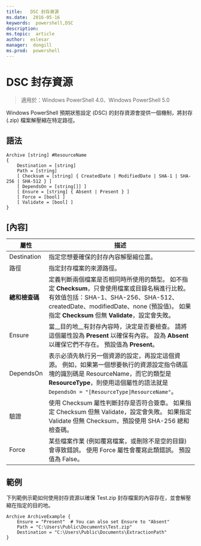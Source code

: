```yaml
---
title:   DSC 封存資源
ms.date:  2016-05-16
keywords:  powershell,DSC
description:  
ms.topic:  article
author:  eslesar
manager:  dongill
ms.prod:  powershell
---
```


# DSC 封存資源

> 適用於：Windows PowerShell 4.0、Windows PowerShell 5.0

Windows PowerShell 預期狀態設定 (DSC) 的封存資源會提供一個機制，將封存 (.zip) 檔案解壓縮在特定路徑。

## 語法 
```MOF
Archive [string] #ResourceName
{
    Destination = [string]
    Path = [string]
    [ Checksum = [string] { CreatedDate | ModifiedDate | SHA-1 | SHA-256 | SHA-512 } ]
    [ DependsOn = [string[]] ]
    [ Ensure = [string] { Absent | Present } ]
    [ Force = [bool] ]
    [ Validate = [bool] ]
}
```

## [內容]

|  屬性  |  描述   | 
|---|---| 
| Destination| 指定您想要確保的封存內容解壓縮位置。| 
| 路徑| 指定封存檔案的來源路徑。| 
| __總和檢查碼__| 定義判斷兩個檔案是否相同時所使用的類型。 如不指定 __Checksum__，只會使用檔案或目錄名稱進行比較。 有效值包括：SHA-1、SHA-256、SHA-512、createdDate、modifiedDate、none (預設值)。 如果指定 __Checksum__ 但無 __Validate__，設定會失敗。| 
| Ensure| 當__目的地__有封存內容時，決定是否要檢查。 請將這個屬性設為 __Present__ 以確保有內容。 設為 __Absent__ 以確保它們不存在。 預設值為 __Present__。| 
| DependsOn | 表示必須先執行另一個資源的設定，再設定這個資源。 例如，如果第一個想要執行的資源設定指令碼區塊的識別碼是 ResourceName，而它的類型是 __ResourceType__，則使用這個屬性的語法就是 `DependsOn = "[ResourceType]ResourceName"`。| 
| 驗證| 使用 Checksum 屬性判斷封存是否符合簽章。 如果指定 Checksum 但無 Validate，設定會失敗。 如果指定 Validate 但無 Checksum，預設使用 SHA-256 總和檢查碼。| 
| Force| 某些檔案作業 (例如覆寫檔案，或刪除不是空的目錄) 會導致錯誤。 使用 Force 屬性會覆寫此類錯誤。 預設值為 False。| 

## 範例

下列範例示範如何使用封存資源以確保 Test.zip 封存檔案的內容存在，並會解壓縮在指定的目的地。

```
Archive ArchiveExample {
    Ensure = "Present"  # You can also set Ensure to "Absent"
    Path = "C:\Users\Public\Documents\Test.zip"
    Destination = "C:\Users\Public\Documents\ExtractionPath"
} 
```



<!--HONumber=May16_HO3-->


